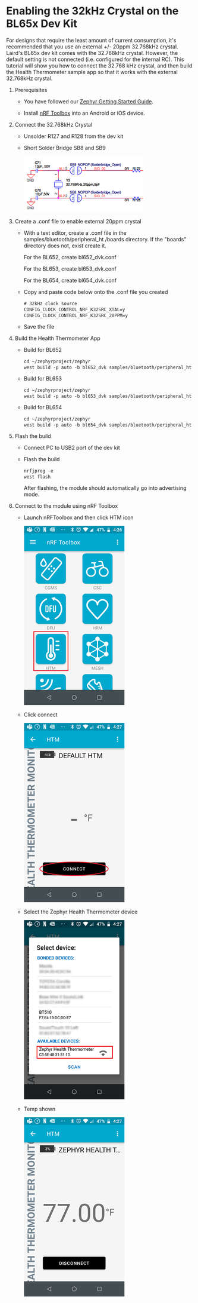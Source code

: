 # Enabling the 32kHz Crystal on the BL65x Dev Kit

For designs that require the least amount of current consumption, it's recommended that you use an external +/- 20ppm 32.768kHz crystal. Laird's BL65x dev kit comes with the 32.768kHz crystal. However, the default setting is not connected (i.e. configured for the internal RC). This tutorial will show you how to connect the 32.768 kHz crystal, and then build the Health Thermometer sample app so that it works with the external 32.768kHz crystal.



1. Prerequisites

   - You have followed our [Zephyr Getting Started Guide](ubuntu.md).

   - Install [nRF Toolbox](https://www.nordicsemi.com/Software-and-tools/Development-Tools/nRF-Toolbox) into an Android or iOS device.

     

2. Connect the 32.768kHz Crystal

   - Unsolder R127 and R128 from the dev kit

   - Short Solder Bridge SB8 and SB9

     

     ![](../images/xtal/SolderBridge.PNG)

     

3. Create a .conf file to enable external 20ppm crystal

   - With a text editor, create a .conf file in the samples/bluetooth/peripheral_ht /boards directory. If the "boards" directory does not, exist create it.

     For the BL652, create bl652_dvk.conf

     For the BL653, create bl653_dvk.conf

     For the BL654, create bl654_dvk.conf

     

   - Copy and paste code below onto the .conf file you created

     ```
     # 32kHz clock source 
     CONFIG_CLOCK_CONTROL_NRF_K32SRC_XTAL=y 
     CONFIG_CLOCK_CONTROL_NRF_K32SRC_20PPM=y 
     ```

     

   - Save the file

     

4. Build the Health Thermometer App

   - Build for BL652

     ```
     cd ~/zephyrproject/zephyr
     west build -p auto -b bl652_dvk samples/bluetooth/peripheral_ht 
     ```

   - Build for BL653

     ```
     cd ~/zephyrproject/zephyr
     west build -p auto -b bl653_dvk samples/bluetooth/peripheral_ht
     ```

   - Build for BL654

     ```
     cd ~/zephyrproject/zephyr
     west build -p auto -b bl654_dvk samples/bluetooth/peripheral_ht
     ```




5. Flash the build

   - Connect PC to USB2 port of the dev kit

   - Flash the build

     ```
     nrfjprog -e
     west flash
     ```
     
     After flashing, the module should automatically go into advertising mode.
     
     


6. Connect to the module using nRF Toolbox

   - Launch nRFToolbox and then click HTM icon

     ![](../images/xtal/ClickHTM.png)

     

   - Click connect 

     ![](../images/xtal/Connect.png)

     

   - Select the Zephyr Health Thermometer device

     ![](../images/xtal/ClickHTS.png)

   - Temp shown

     ![](../images/xtal/Temp.png)

     

   

